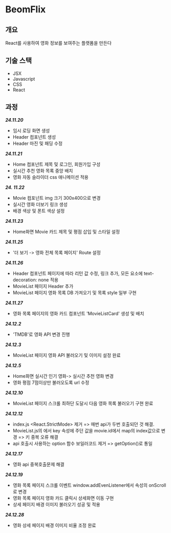 <h1>BeomFlix</h1>
<h2>개요</h2>
<p>React를 사용하여 영화 정보를 보여주는 플랫폼을 만든다<p>

<h2>기술 스택</h2>
<ul>
  <li>JSX</li>
  <li>Javascript</li>
  <li>CSS</li>
  <li>React</li>
</ul>

<h2>과정</h2>

***24.11.20***
- 임시 로딩 화면 생성
- Header 컴포넌트 생성
- Header 마진 및 패딩 수정

***24.11.21***

- Home 컴포넌트 제목 및 로그인, 회원가입 구성
- 실시간 추천 영화 목록 중앙 배치
- 영화 자동 슬라이더 css 애니메이션 적용

***24. 11.22***
- Movie 컴포넌트 img 크기 300x400으로 변경
- 실시간 영화 더보기 링크 생성
- 배경 색상 및 폰트 색상 설정 

***24.11.23***
- Home화면 Movie 카드 제목 및 평점 삽입 및 스타일 설정


***24.11.25***
- '더 보기 -> 영화 전체 목록 페이지' Route 설정

***24.11.26***
- Header 컴포넌트 페이지에 따라 리턴 값 수정, 링크 추가, 모든 요소에 text-decoration: none 적용
- MovieList 페이지 Header 추가
- MovieList 페이지 영화 목록 DB 가져오기 및 목록 style 일부 구현

***24.11.27***
- 영화 목록 페이지의 영화 카드 컴포넌트 'MovieListCard' 생성 및 배치


***24.12.2***
- 'TMDB'로 영화 API 변경 진행

***24.12.3***
- MovieList 페이지 영화 API 불러오기 및 이미지 설정 완료

***24.12.5***
- Home화면 실시간 인기 영화-> 실시간 추천 영화 변경
- 영화 평점 7점이상만 불러오도록 url 수정

***24.12.10***
- MovieList 페이지 스크롤 최하단 도달시 다음 영화 목록 불러오기 구현 완료

***24.12.12***
- index.js <React.StrictMode> 제거 => 매번 api가 두번 호출되던 것 해결.
- MovieList.js의 <MovieListCard>에서 key 속성에 주던 값을 movie.id에서 map의 index값으로 변경
=> 키 중복 오류 해결
- api 호출시 사용하는 option 함수 보일러코드 제거 => getOption()로 통일

***24.12.17***
- 영화 api 중복호출문제 해결

***24.12.19***
- 영화 목록 페이지 스크롤 이벤트 window.addEvenListener에서 속성의 onScroll로 변경
- 영화 목록 페이지 영화 카드 클릭시 상세화면 이동 구현
- 상세 페이지 배경 이미지 불러오기 성공 및 적용

***24.12.28***
- 영화 상세 페이지 배경 이미지 비율 조정 완료